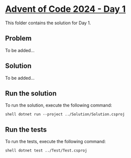 # [Advent of Code 2024 - Day 1](https://adventofcode.com/2024/day/1)
This folder contains the solution for Day 1.

## Problem
To be added...

## Solution
To be added...

## Run the solution
To run the solution, execute the following command:

`shell
dotnet run --project ../Solution/Solution.csproj
`
    
## Run the tests
To run the tests, execute the following command:

`shell
dotnet test ../Test/Test.csproj
`
